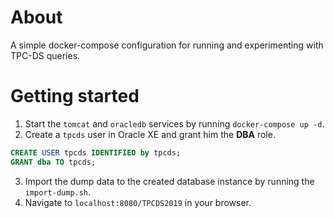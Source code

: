 # About

A simple docker-compose configuration for running and experimenting with TPC-DS queries.

# Getting started

1. Start the `tomcat` and `oracledb` services by running `docker-compose up -d`.
2. Create a `tpcds` user in Oracle XE and grant him the **DBA** role.

```sql
CREATE USER tpcds IDENTIFIED by tpcds;
GRANT dba TO tpcds;
```

3. Import the dump data to the created database instance by running the `import-dump.sh`.
4. Navigate to `localhost:8080/TPCDS2019` in your browser.
